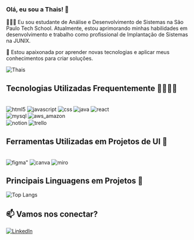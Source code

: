 ### Olá, eu sou a Thais! 👋

👩🏻‍🎓 Eu sou estudante de Análise e Desenvolvimento de Sistemas na São Paulo Tech School. Atualmente, estou aprimorando minhas habilidades em desenvolvimento e trabalho como profissional de Implantação de Sistemas na JUNIX.

🚀 Estou apaixonada por aprender novas tecnologias e aplicar meus conhecimentos para criar soluções.

![Thais](https://github-readme-stats.vercel.app/api?username=thaismoitinho&show_icons=true&theme=tokyonight)

## Tecnologias Utilizadas Frequentemente 👩🏻‍💻🚀

<div style="display: inline_block"> <br/>
<img align="center" alt = "html5" src=https://img.shields.io/badge/HTML5-E34F26?style=for-the-badge&logo=html5&logoColor=white /> 
<img align="center" alt = "javascript" src=https://img.shields.io/badge/JavaScript-F7DF1E?style=for-the-badge&logo=javascript&logoColor=black /> 
<img align="center" alt = "css" src=https://img.shields.io/badge/CSS3-1572B6?style=for-the-badge&logo=css3&logoColor=white /> 
<img align="center" alt = "java" src=https://img.shields.io/badge/Java-ED8B00?style=for-the-badge&logo=openjdk&logoColor=white /> 
<img align="center" alt = "react" src= https://img.shields.io/badge/React-20232A?style=for-the-badge&logo=react&logoColor=61DAFB /> <br/>
<img align="center" alt = "mysql" src=https://img.shields.io/badge/MySQL-00000F?style=for-the-badge&logo=mysql&logoColor=white /> 
<img align="center" alt = "aws_amazon" src=https://img.shields.io/badge/Amazon_AWS-232F3E?style=for-the-badge&logo=amazon-aws&logoColor=white /><br/>
<img align="center" alt = "notion"javascript" src=https://img.shields.io/badge/Notion-000000?style=for-the-badge&logo=notion&logoColor=white /> 
<img align="center" alt = "trello" src=https://img.shields.io/badge/Trello-0052CC?style=for-the-badge&logo=trello&logoColor=white /> 
</div>

</div>

## Ferramentas Utilizadas em Projetos de UI 🎨
<div style="display: inline_block"> <br/>
<img align="center" alt = figma" src=https://img.shields.io/badge/Figma-F24E1E?style=for-the-badge&logo=figma&logoColor=white /> 
<img align="center" alt = "canva" src=https://img.shields.io/badge/Canva-%2300C4CC.svg?&style=for-the-badge&logo=Canva&logoColor=white /> 
<img align="center" alt = "miro" src=https://img.shields.io/badge/Miro-050038?style=for-the-badge&logo=Miro&logoColor=white /> 
</div>

## Principais Linguagens em Projetos 🔧

![Top Langs](https://github-readme-stats.vercel.app/api/top-langs/?username=thaismoitinho&hide_progress=true)

## 📫 Vamos nos conectar?  
[![LinkedIn](https://img.shields.io/badge/LinkedIn-0077B5?style=for-the-badge&logo=linkedin&logoColor=white)](https://www.linkedin.com/in/thais-stefani-moitinho-42bb7122b?utm_source=share&utm_campaign=share_via&utm_content=profile&utm_medium=android_app)

